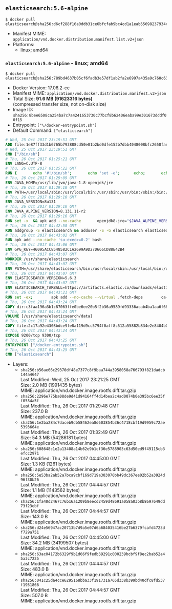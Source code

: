 ## `elasticsearch:5.6-alpine`

```console
$ docker pull elasticsearch@sha256:d6cf288f16a0ddb31ce6bfcfab9bc4cd1a1eab55698237934ca68dafd1d5a15e
```

-	Manifest MIME: `application/vnd.docker.distribution.manifest.list.v2+json`
-	Platforms:
	-	linux; amd64

### `elasticsearch:5.6-alpine` - linux; amd64

```console
$ docker pull elasticsearch@sha256:789bd4637b05cf6fadb3e57df1ab2fa2e6997a435a9c760c636bfce7580386da
```

-	Docker Version: 17.06.2-ce
-	Manifest MIME: `application/vnd.docker.distribution.manifest.v2+json`
-	Total Size: **91.6 MB (91623316 bytes)**  
	(compressed transfer size, not on-disk size)
-	Image ID: `sha256:8bee6508ca254ba7c7a4241653730c77bcf8b62406eaba99e301673dddf00f15`
-	Entrypoint: `["\/docker-entrypoint.sh"]`
-	Default Command: `["elasticsearch"]`

```dockerfile
# Wed, 25 Oct 2017 23:19:51 GMT
ADD file:1e87ff33d1b6765b793888cd50e01b2bd0dfe152b7dbb4048008bfc2658faea7 in / 
# Wed, 25 Oct 2017 23:19:51 GMT
CMD ["/bin/sh"]
# Thu, 26 Oct 2017 01:25:21 GMT
ENV LANG=C.UTF-8
# Thu, 26 Oct 2017 01:25:22 GMT
RUN { 		echo '#!/bin/sh'; 		echo 'set -e'; 		echo; 		echo 'dirname "$(dirname "$(readlink -f "$(which javac || which java)")")"'; 	} > /usr/local/bin/docker-java-home 	&& chmod +x /usr/local/bin/docker-java-home
# Thu, 26 Oct 2017 01:29:09 GMT
ENV JAVA_HOME=/usr/lib/jvm/java-1.8-openjdk/jre
# Thu, 26 Oct 2017 01:29:10 GMT
ENV PATH=/usr/local/sbin:/usr/local/bin:/usr/sbin:/usr/bin:/sbin:/bin:/usr/lib/jvm/java-1.8-openjdk/jre/bin:/usr/lib/jvm/java-1.8-openjdk/bin
# Thu, 26 Oct 2017 01:29:10 GMT
ENV JAVA_VERSION=8u131
# Thu, 26 Oct 2017 01:29:10 GMT
ENV JAVA_ALPINE_VERSION=8.131.11-r2
# Thu, 26 Oct 2017 01:29:16 GMT
RUN set -x 	&& apk add --no-cache 		openjdk8-jre="$JAVA_ALPINE_VERSION" 	&& [ "$JAVA_HOME" = "$(docker-java-home)" ]
# Thu, 26 Oct 2017 04:42:58 GMT
RUN addgroup -S elasticsearch && adduser -S -G elasticsearch elasticsearch
# Thu, 26 Oct 2017 04:43:02 GMT
RUN apk add --no-cache 'su-exec>=0.2' bash
# Thu, 26 Oct 2017 04:43:06 GMT
ENV GPG_KEY=46095ACC8548582C1A2699A9D27D666CD88E42B4
# Thu, 26 Oct 2017 04:43:07 GMT
WORKDIR /usr/share/elasticsearch
# Thu, 26 Oct 2017 04:43:07 GMT
ENV PATH=/usr/share/elasticsearch/bin:/usr/local/sbin:/usr/local/bin:/usr/sbin:/usr/bin:/sbin:/bin:/usr/lib/jvm/java-1.8-openjdk/jre/bin:/usr/lib/jvm/java-1.8-openjdk/bin
# Thu, 26 Oct 2017 04:43:07 GMT
ENV ELASTICSEARCH_VERSION=5.6.3
# Thu, 26 Oct 2017 04:43:07 GMT
ENV ELASTICSEARCH_TARBALL=https://artifacts.elastic.co/downloads/elasticsearch/elasticsearch-5.6.3.tar.gz ELASTICSEARCH_TARBALL_ASC=https://artifacts.elastic.co/downloads/elasticsearch/elasticsearch-5.6.3.tar.gz.asc ELASTICSEARCH_TARBALL_SHA1=d5e4b61038f2cc3ec7ae5cbecf3406c7ecc7a1c4
# Thu, 26 Oct 2017 04:43:21 GMT
RUN set -ex; 		apk add --no-cache --virtual .fetch-deps 		ca-certificates 		gnupg 		openssl 		tar 	; 		wget -O elasticsearch.tar.gz "$ELASTICSEARCH_TARBALL"; 		if [ "$ELASTICSEARCH_TARBALL_SHA1" ]; then 		echo "$ELASTICSEARCH_TARBALL_SHA1 *elasticsearch.tar.gz" | sha1sum -c -; 	fi; 		if [ "$ELASTICSEARCH_TARBALL_ASC" ]; then 		wget -O elasticsearch.tar.gz.asc "$ELASTICSEARCH_TARBALL_ASC"; 		export GNUPGHOME="$(mktemp -d)"; 		gpg --keyserver ha.pool.sks-keyservers.net --recv-keys "$GPG_KEY"; 		gpg --batch --verify elasticsearch.tar.gz.asc elasticsearch.tar.gz; 		rm -rf "$GNUPGHOME" elasticsearch.tar.gz.asc; 	fi; 		tar -xf elasticsearch.tar.gz --strip-components=1; 	rm elasticsearch.tar.gz; 		apk del .fetch-deps; 		mkdir -p ./plugins; 	for path in 		./data 		./logs 		./config 		./config/scripts 	; do 		mkdir -p "$path"; 		chown -R elasticsearch:elasticsearch "$path"; 	done; 		export ES_JAVA_OPTS='-Xms32m -Xmx32m'; 	if [ "${ELASTICSEARCH_VERSION%%.*}" -gt 1 ]; then 		elasticsearch --version; 	else 		elasticsearch -v; 	fi
# Thu, 26 Oct 2017 04:43:24 GMT
COPY dir:c3faa196a3b1c87063ffe0be6ee20b5f2b36a9589fd93336acab4ba1aa6f6855 in ./config 
# Thu, 26 Oct 2017 04:43:24 GMT
VOLUME [/usr/share/elasticsearch/data]
# Thu, 26 Oct 2017 04:43:24 GMT
COPY file:2c17a92e4308bdce9fe8a119d9cc5794f0aff8c512a55882b834e2e8404b0112 in / 
# Thu, 26 Oct 2017 04:43:24 GMT
EXPOSE 9200/tcp 9300/tcp
# Thu, 26 Oct 2017 04:43:25 GMT
ENTRYPOINT ["/docker-entrypoint.sh"]
# Thu, 26 Oct 2017 04:43:25 GMT
CMD ["elasticsearch"]
```

-	Layers:
	-	`sha256:b56ae66c29370df48e7377c8f9baa744a3958058a766793f821dadcb144a4647`  
		Last Modified: Wed, 25 Oct 2017 23:21:25 GMT  
		Size: 2.0 MB (1991435 bytes)  
		MIME: application/vnd.docker.image.rootfs.diff.tar.gzip
	-	`sha256:2296e775ba08de9d41d94164ff4d14bea2c4ad0074b0e395bc6ee35ff0534a5f`  
		Last Modified: Thu, 26 Oct 2017 01:29:48 GMT  
		Size: 237.0 B  
		MIME: application/vnd.docker.image.rootfs.diff.tar.gzip
	-	`sha256:1e2ba284c7daceb9db58462ea8d603854b36c4718cbf19d9959c72ae5393664e`  
		Last Modified: Thu, 26 Oct 2017 01:32:49 GMT  
		Size: 54.3 MB (54286181 bytes)  
		MIME: application/vnd.docker.image.rootfs.diff.tar.gzip
	-	`sha256:608648c1e2a13408a14b62e9b1cf36e5788903c63d50ed9f49115cb3efcc2971`  
		Last Modified: Thu, 26 Oct 2017 04:45:00 GMT  
		Size: 1.3 KB (1261 bytes)  
		MIME: application/vnd.docker.image.rootfs.diff.tar.gzip
	-	`sha256:5e53ba2ab52a7bca9cbf169d719a303070bb49dc367ee02b52a3924d96f30b26`  
		Last Modified: Thu, 26 Oct 2017 04:44:57 GMT  
		Size: 1.1 MB (1143562 bytes)  
		MIME: application/vnd.docker.image.rootfs.diff.tar.gzip
	-	`sha256:1fa40d2467c76b16a1209b8eecd2459d48691a058a03b8b8697649dd73f23ebf`  
		Last Modified: Thu, 26 Oct 2017 04:44:57 GMT  
		Size: 143.0 B  
		MIME: application/vnd.docker.image.rootfs.diff.tar.gzip
	-	`sha256:d24e56947ac20713b7d9a5e07d6a684035416be27b6379fcafd4723df729a751`  
		Last Modified: Thu, 26 Oct 2017 04:45:00 GMT  
		Size: 34.2 MB (34199507 bytes)  
		MIME: application/vnd.docker.image.rootfs.diff.tar.gzip
	-	`sha256:63ac04172b6329f9b1d66f9fedb39291c000239bcbf9f8ec2bab52a45a3c7225`  
		Last Modified: Thu, 26 Oct 2017 04:44:57 GMT  
		Size: 483.0 B  
		MIME: application/vnd.docker.image.rootfs.diff.tar.gzip
	-	`sha256:041c25da4cce6295168bba33f191731a765d338b399bd40dfc8fd537f1951866`  
		Last Modified: Thu, 26 Oct 2017 04:44:57 GMT  
		Size: 507.0 B  
		MIME: application/vnd.docker.image.rootfs.diff.tar.gzip
